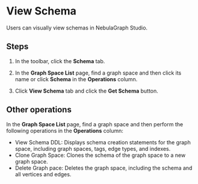 # View Schema

Users can visually view schemas in NebulaGraph Studio.

## Steps

1. In the toolbar, click the **Schema** tab.

2. In the **Graph Space List** page, find a graph space and then click its name or click **Schema** in the **Operations** column.

3. Click **View Schema** tab and click the **Get Schema** button.

## Other operations

In the **Graph Space List** page, find a graph space and then perform the following operations in the **Operations** column:

- View Schema DDL: Displays schema creation statements for the graph space, including graph spaces, tags, edge types, and indexes.
- Clone Graph Space: Clones the schema of the graph space to a new graph space.
- Delete Graph pace: Deletes the graph space, including the schema and all vertices and edges.